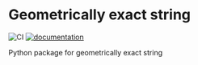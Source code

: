 # Geometrically exact string

![CI](https://github.com/SchubertMatthias/workflows/CI/badge.svg)
[![documentation](https://img.shields.io/badge/docs-passing-<COLOR>.svg)](https://schubertmatthias.github.io/example_gni_project/)

Python package for geometrically exact string

